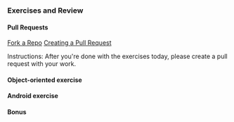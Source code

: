 ### Exercises and Review

#### Pull Requests

[Fork a Repo](https://help.github.com/articles/fork-a-repo/)
[Creating a Pull Request](https://help.github.com/articles/using-pull-requests/)

Instructions: After you're done with the exercises today, please create a pull request with your work.

#### Object-oriented exercise

#### Android exercise

#### Bonus
